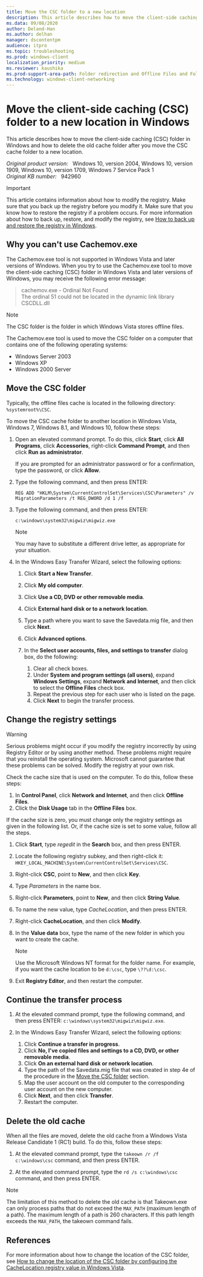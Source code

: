 ```yaml
---
title: Move the CSC folder to a new location
description: This article describes how to move the client-side caching (CSC) folder to a new location in Windows Vista or later versions of Windows.
ms.data: 09/08/2020
author: Deland-Han
ms.author: delhan
manager: dscontentpm
audience: itpro
ms.topic: troubleshooting
ms.prod: windows-client
localization_priority: medium
ms.reviewer: kaushika
ms.prod-support-area-path: Folder redirection and Offline Files and Folders (CSC)
ms.technology: windows-client-networking
---
```

# Move the client-side caching (CSC) folder to a new location in Windows

This article describes how to move the client-side caching (CSC) folder in Windows and how to delete the old cache folder after you move the CSC cache folder to a new location.

_Original product version:_ &nbsp; Windows 10, version 2004, Windows 10, version 1909, Windows 10, version 1709, Windows 7 Service Pack 1  
_Original KB number:_ &nbsp; 942960

> [!IMPORTANT]
> This article contains information about how to modify the registry. Make sure that you back up the registry before you modify it. Make sure that you know how to restore the registry if a problem occurs. For more information about how to back up, restore, and modify the registry, see [How to back up and restore the registry in Windows](https://support.microsoft.com/help/322756).

## Why you can't use Cachemov.exe

The Cachemov.exe tool is not supported in Windows Vista and later versions of Windows. When you try to use the Cachemov.exe tool to move the client-side caching (CSC) folder in Windows Vista and later versions of Windows, you may receive the following error message:

> cachemov.exe - Ordinal Not Found  
> The ordinal 51 could not be located in the dynamic link library CSCDLL.dll

> [!NOTE]
> The CSC folder is the folder in which Windows Vista stores offline files.

The Cachemov.exe tool is used to move the CSC folder on a computer that contains one of the following operating systems:

- Windows Server 2003
- Windows XP
- Windows 2000 Server

## Move the CSC folder

Typically, the offline files cache is located in the following directory: `%systemroot%\CSC`.

To move the CSC cache folder to another location in Windows Vista, Windows 7, Windows 8.1, and Windows 10, follow these steps:

1. Open an elevated command prompt. To do this, click **Start**, click **All Programs**, click **Accessories**, right-click **Command Prompt**, and then click **Run as administrator**.

    If you are prompted for an administrator password or for a confirmation, type the password, or click **Allow**.

2. Type the following command, and then press ENTER:

    ```console
    REG ADD "HKLM\System\CurrentControlSet\Services\CSC\Parameters" /v MigrationParameters /t REG_DWORD /d 1 /f
    ```

3. Type the following command, and then press ENTER:

    ```console
    c:\windows\system32\migwiz\migwiz.exe
    ```

    > [!NOTE]
    > You may have to substitute a different drive letter, as appropriate for your situation.

4. In the Windows Easy Transfer Wizard, select the following options:
  
    1. Click **Start a New Transfer**.
    2. Click **My old computer**.
    3. Click **Use a CD, DVD or other removable media**.
    4. Click **External hard disk or to a network location**.
    5. Type a path where you want to save the Savedata.mig file, and then click **Next**.
    6. Click **Advanced options**.
    7. In the **Select user accounts, files, and settings to transfer** dialog box, do the following:

        1. Clear all check boxes.
        2. Under **System and program settings (all users)**, expand **Windows Settings**, expand **Network and Internet**, and then click to select the **Offline Files** check box.
        3. Repeat the previous step for each user who is listed on the page.
        4. Click **Next** to begin the transfer process.

## Change the registry settings

> [!WARNING]
> Serious problems might occur if you modify the registry incorrectly by using Registry Editor or by using another method. These problems might require that you reinstall the operating system. Microsoft cannot guarantee that these problems can be solved. Modify the registry at your own risk.

Check the cache size that is used on the computer. To do this, follow these steps:

1. In **Control Panel**, click **Network and Internet**, and then click **Offline Files**.
2. Click the **Disk Usage** tab in the **Offline Files** box.

If the cache size is zero, you must change only the registry settings as given in the following list. Or, if the cache size is set to some value, follow all the steps.

1. Click **Start**, type *regedit* in the **Search** box, and then press ENTER.
2. Locate the following registry subkey, and then right-click it: `HKEY_LOCAL_MACHINE\System\CurrentControlSet\Services\CSC`.
3. Right-click **CSC**, point to **New**, and then click **Key**.
4. Type *Parameters* in the name box.
5. Right-click **Parameters**, point to **New**, and then click **String Value**.
6. To name the new value, type *CacheLocation*, and then press ENTER.
7. Right-click **CacheLocation**, and then click **Modify**.
8. In the **Value data** box, type the name of the new folder in which you want to create the cache.

    > [!NOTE]
    > Use the Microsoft Windows NT format for the folder name. For example, if you want the cache location to be `d:\csc`, type `\??\d:\csc`.

9. Exit **Registry Editor**, and then restart the computer.

## Continue the transfer process

1. At the elevated command prompt, type the following command, and then press ENTER: `c:\windows\system32\migwiz\migwiz.exe`.

2. In the Windows Easy Transfer Wizard, select the following options:

    1. Click **Continue a transfer in progress**.
    2. Click **No, I've copied files and settings to a CD, DVD, or other removable media**.
    3. Click **On an external hard disk or network location**.
    4. Type the path of the Savedata.mig file that was created in step 4e of the procedure in the [Move the CSC folder](#move-the-csc-folder) section.
    5. Map the user account on the old computer to the corresponding user account on the new computer.
    6. Click **Next**, and then click **Transfer**.
    7. Restart the computer.

## Delete the old cache

When all the files are moved, delete the old cache from a Windows Vista Release Candidate 1 (RC1) build. To do this, follow these steps:

1. At the elevated command prompt, type the `takeown /r /f c:\windows\csc` command, and then press ENTER.

2. At the elevated command prompt, type the `rd /s c:\windows\csc` command, and then press ENTER.

> [!NOTE]
> The limitation of this method to delete the old cache is that Takeown.exe can only process paths that do not exceed the `MAX_PATH` (maximum length of a path). The maximum length of a path is 260 characters. If this path length exceeds the `MAX_PATH`, the takeown command fails.

## References

For more information about how to change the location of the CSC folder, see [How to change the location of the CSC folder by configuring the CacheLocation registry value in Windows Vista](https://support.microsoft.com/help/937475).
